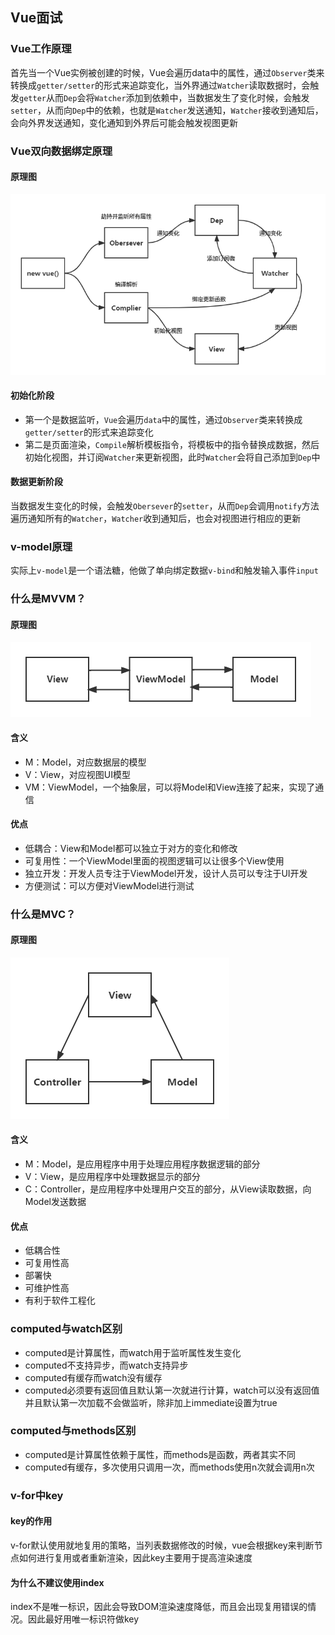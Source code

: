 ## Vue面试

### Vue工作原理

首先当一个Vue实例被创建的时候，Vue会遍历data中的属性，通过`Observer`类来转换成`getter/setter`的形式来追踪变化，当外界通过`Watcher`读取数据时，会触发`getter`从而`Dep`会将`Watcher`添加到依赖中，当数据发生了变化时候，会触发`setter`，从而向`Dep`中的依赖，也就是`Watcher`发送通知，`Watcher`接收到通知后，会向外界发送通知，变化通知到外界后可能会触发视图更新

### Vue双向数据绑定原理

#### 原理图

![](./imgs/Vue双向数据绑定原理.png)

#### 初始化阶段

- 第一个是数据监听，`Vue`会遍历`data`中的属性，通过`Observer`类来转换成`getter/setter`的形式来追踪变化
- 第二是页面渲染，`Compile`解析模板指令，将模板中的指令替换成数据，然后初始化视图，并订阅`Watcher`来更新视图，此时`Watcher`会将自己添加到`Dep`中

#### 数据更新阶段

当数据发生变化的时候，会触发`Obersever`的`setter`，从而`Dep`会调用`notify`方法遍历通知所有的`Watcher`，`Watcher`收到通知后，也会对视图进行相应的更新

### v-model原理

实际上`v-model`是一个语法糖，他做了单向绑定数据`v-bind`和触发输入事件`input`

### 什么是MVVM？

#### 原理图

![](./imgs/MVVM.png)

#### 含义

- M：Model，对应数据层的模型
- V：View，对应视图UI模型
- VM：ViewModel，一个抽象层，可以将Model和View连接了起来，实现了通信

#### 优点

- 低耦合：View和Model都可以独立于对方的变化和修改
- 可复用性：一个ViewModel里面的视图逻辑可以让很多个View使用
- 独立开发：开发人员专注于ViewModel开发，设计人员可以专注于UI开发
- 方便测试：可以方便对ViewModel进行测试

### 什么是MVC？

#### 原理图

![](./imgs/MVC.png)

#### 含义

- M：Model，是应用程序中用于处理应用程序数据逻辑的部分
- V：View，是应用程序中处理数据显示的部分
- C：Controller，是应用程序中处理用户交互的部分，从View读取数据，向Model发送数据

#### 优点

- 低耦合性
- 可复用性高
- 部署快
- 可维护性高
- 有利于软件工程化

### computed与watch区别

- computed是计算属性，而watch用于监听属性发生变化
- computed不支持异步，而watch支持异步
- computed有缓存而watch没有缓存
- computed必须要有返回值且默认第一次就进行计算，watch可以没有返回值并且默认第一次加载不会做监听，除非加上immediate设置为true

### computed与methods区别

- computed是计算属性依赖于属性，而methods是函数，两者其实不同
- computed有缓存，多次使用只调用一次，而methods使用n次就会调用n次

### v-for中key

#### key的作用

v-for默认使用就地复用的策略，当列表数据修改的时候，vue会根据key来判断节点如何进行复用或者重新渲染，因此key主要用于提高渲染速度

#### 为什么不建议使用index

index不是唯一标识，因此会导致DOM渲染速度降低，而且会出现复用错误的情况。因此最好用唯一标识符做key
